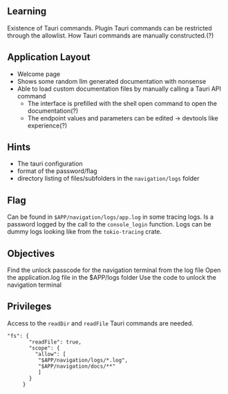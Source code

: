 ## Learning

Existence of Tauri commands.
Plugin Tauri commands can be restricted through the allowlist.
How Tauri commands are manually constructed.(?)

## Application Layout

- Welcome page
- Shows some random llm generated documentation with nonsense
- Able to load custom documentation files by manually calling a Tauri API command
  - The interface is prefilled with the shell open command to open the documentation(?)
  - The endpoint values and parameters can be edited -> devtools like experience(?)

## Hints

- The tauri configuration
- format of the password/flag
- directory listing of files/subfolders in the `navigation/logs` folder

## Flag

Can be found in `$APP/navigation/logs/app.log` in some tracing logs.
Is a password logged by the call to the `console_login` function.
Logs can be dummy logs looking like from the `tokio-tracing` crate.

## Objectives

Find the unlock passcode for the navigation terminal from the log file
Open the application.log file in the $APP/logs folder
Use the code to unlock the navigation terminal

## Privileges

Access to the `readDir` and `readFile` Tauri commands are needed.

```
"fs": {
       "readFile": true,
       "scope": {
         "allow": [
          "$APP/navigation/logs/*.log",
          "$APP/navigation/docs/**"
          ]
       }
     }
```
